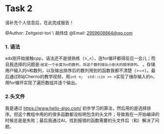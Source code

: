# Task 2

请补充个人信息后，在此完成报告！

@Author:  Zeitgeist-tori \ 胡炜佳
@Email: 2959608864@qq.com

### 1. 语法
xdx刚开始接触cpp，语法还不是很熟练（>_<），连for循环都得反应一会儿；而且我选择的问题是:` 给定一个长度为n的数列，将这个数列按从小到大的顺序排列。 ` ，存储用户输入的n和数列，以及输出排序后的数列用到的函数我都不清楚（>~<）。最后通过B站Cherno的教学视频，用`int n;  std::cin >> n`实现了储存输入的n，用for循环实现了遍历数组并逐个输出。


### 2.头文件
我是通过 https://www.hello-algo.com/ 初步学习的算法，然后用的是选择排序。但这个教程中用的的很多函数都没标明包含的头文件；导致我在一开始编译的时候总是是失败；最后我通过AI，找到报错的函数需要的头文件后（<vector>和<algorithm>）解决了问题。
